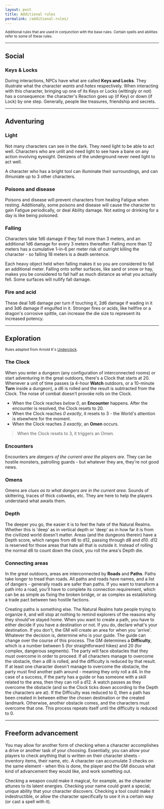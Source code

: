 ```yaml
---
layout: post
title: Additional rules
permalink: /additional-rules/
---
```

<small>Additional rules that are used in conjunction with the base rules. Certain spells and abilities refer to some of these rules.</small>

***
## Social

### Keys & Locks
During interactions, NPCs have what are called <b>Keys and Locks</b>. They illustrate what the character <i>wants</i> and <i>hates</i> respectively. When interacting with this character, bringing up one of its Keys or Locks (wittingly or not) has a consequence: the character's Reaction goes up (if Key) or down (if Lock) by one step. Generally, people like treasures, friendship and secrets.

***
## Adventuring 

### Light
Not many characters can see in the dark. They need light to be able to act well. Characters who are unlit and need light to see have a bane on any action involving eyesight. Denizens of the underground never need light to act well.

A character who has a bright tool can illuminate their surroundings, and can illmuniate up to 3 other characters.

### Poisons and disease
Poisons and disease will prevent characters from healing Fatigue when resting. Additionally, some poisons and disease will cause the character to gain Fatigue periodically, or deal Ability damage. Not eating or drinking for a day is like being poisoned.

### Falling
Characters take 1d6 damage if they fall more than 3 meters, and an additional 1d6 damage for every 3 meters thereafter. Falling more than 12 meters has a cumulative 1-in-6 per meter risk of outright killing the character - so falling 18 meters is a death sentence.

Each heavy object held when falling makes it so you are considered to fall an additional meter. Falling onto softer surfaces, like sand or snow or hay, makes you be considered to fall half as much distance as what you actually fell. Some surfaces will nullify fall damage.

### Fire and acid
These deal 1d6 damage per turn if touching it, 2d6 damage if wading in it and 3d6 damage if engulfed in it. Stronger fires or acids, like hellfire or a dragon's corrosive spittle, can increase the die size to represent its increased potency.

***
## Exploration
<small>Rules adapted from Arnold K's [Underclock](https://goblinpunch.blogspot.com/2023/04/the-underclock-fixing-random-encounter.html).</small>

### The Clock
When you enter a dungeon (any configuration of interconnected rooms) or start adventuring in the great outdoors, there's a Clock that starts at 20. Whenever a unit of time passes (a 4-hour <b>Watch</b> outdoors, or a 10-minute <b>Turn</b> inside a dungeon), a d6 is rolled and the result is subtracted from the Clock. The noise of combat doesn't provoke rolls on the Clock.
*  When the Clock reaches <i>below 0</i>, an <b>Encounter</b> happens. After the encounter is resolved, the Clock resets to 20.
*  When the Clock reaches <i>0 exactly</i>, it resets to 3 - the World's attention is elsewhere for the moment.
*  When the Clock reaches <i>3 exactly</i>, an <b>Omen</b> occurs.

> When the Clock resets to 3, it triggers an Omen.

### Encounters
Encounters are <i>dangers of the current area the players are</i>. They can be hostile monsters, patrolling guards - but whatever they are, they're not good news.

### Omens
Omens are <i>clues as to what dangers are in the current area</i>. Sounds of skittering, traces of thick cobwebs, etc. They are here to help the players understand what awaits them.

### Depth
The deeper you go, the easier it is to feel the hate of the Natural Realms. Whether this is 'deep' as in vertical depth or 'deep' as in how far it is from the civilized world doesn't matter. Areas (and the dungeons therein) have a Depth score, which ranges from d6 to d12, passing through d8 and d10. d12 is reserved for those areas that hate all that is outside it. Instead of rolling the normal d6 to count down the clock, you roll the area's Depth die.

### Connecting areas
In the great outdoors, areas are interconnected by <b>Roads</b> and <b>Paths</b>. Paths take longer to tread than roads. All paths and roads have names, and a list of dangers - generally roads are safer than paths. If you want to transform a path into a road, you'll have to complete its connection requirement, which can be as simple as fixing the broken bridge, or as complex as establishing a trade pact between two hostile factions.

Creating paths is something else. The Natural Realms hate people trying to organize it, and will stop at nothing to remind explorers of the reasons why they should've stayed home. When you want to create a path, you have to either decide if you have a destination or not. If you do, declare what's your destination. If you don't, the GM will create an area for when you 'arrive'. Whatever the decision is, determine who is your guide. The guide can change over the course of this process. The GM determines a <b>Difficulty</b>, which is a number between 5 (for straightforward hikes) and 20 (for complex, dangerous segments). The party will face obstacles that they must overcome in order to proceed. If all characters manage to overcome the obstacle, then a d8 is rolled, and the difficulty is reduced by that result. If at least one character doesn't manage to overcome the obstacle, the party must find another path around - meaning they only roll a d4. In the case of a success, if the party has a guide or has someone with a skill related to the area, then they can roll a d12. A watch passes as they overcome the obstacle (and so the Clock ticks down according to the Depth the characters are at). If the Difficulty was reduced to 0, then a path has been created in between either the chosen destination or the created landmark. Otherwise, another obstacle comes, and the characters must overcome that one. This process repeats itself until the difficulty is reduced to 0.

***
## Freeform advancement

You may allow for another form of checking when a character accomplishes a drive or another task of your choosing. Essentially, you can allow your players to check anything that is written on their character sheets - inventory items, their name, etc. A character can accumulate 3 checks on the same element - when this is done, the player and the GM discuss what kind of advancement they would like, and work something out.

Checking a weapon could make it magical, for example, as the character attunes to its latent energies. Checking your name could grant a special, unique ability that your character discovers. Checking a tool could make it indestructible, or allow the character specifically to use it in a certain way (or cast a spell with it).

